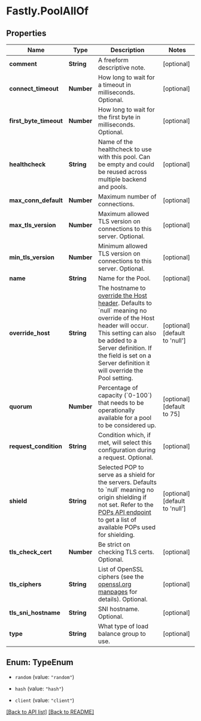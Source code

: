 # Fastly.PoolAllOf

## Properties

Name | Type | Description | Notes
------------ | ------------- | ------------- | -------------
**comment** | **String** | A freeform descriptive note. | [optional] 
**connect_timeout** | **Number** | How long to wait for a timeout in milliseconds. Optional. | [optional] 
**first_byte_timeout** | **Number** | How long to wait for the first byte in milliseconds. Optional. | [optional] 
**healthcheck** | **String** | Name of the healthcheck to use with this pool. Can be empty and could be reused across multiple backend and pools. | [optional] 
**max_conn_default** | **Number** | Maximum number of connections. | [optional] 
**max_tls_version** | **Number** | Maximum allowed TLS version on connections to this server. Optional. | [optional] 
**min_tls_version** | **Number** | Minimum allowed TLS version on connections to this server. Optional. | [optional] 
**name** | **String** | Name for the Pool. | [optional] 
**override_host** | **String** | The hostname to [override the Host header](https://docs.fastly.com/en/guides/specifying-an-override-host). Defaults to &#x60;null&#x60; meaning no override of the Host header will occur. This setting can also be added to a Server definition. If the field is set on a Server definition it will override the Pool setting. | [optional] [default to &#39;null&#39;]
**quorum** | **Number** | Percentage of capacity (&#x60;0-100&#x60;) that needs to be operationally available for a pool to be considered up. | [optional] [default to 75]
**request_condition** | **String** | Condition which, if met, will select this configuration during a request. Optional. | [optional] 
**shield** | **String** | Selected POP to serve as a shield for the servers. Defaults to &#x60;null&#x60; meaning no origin shielding if not set. Refer to the [POPs API endpoint](/reference/api/utils/pops/) to get a list of available POPs used for shielding. | [optional] [default to &#39;null&#39;]
**tls_check_cert** | **Number** | Be strict on checking TLS certs. Optional. | [optional] 
**tls_ciphers** | **String** | List of OpenSSL ciphers (see the [openssl.org manpages](https://www.openssl.org/docs/man1.0.2/man1/ciphers) for details). Optional. | [optional] 
**tls_sni_hostname** | **String** | SNI hostname. Optional. | [optional] 
**type** | **String** | What type of load balance group to use. | [optional] 



## Enum: TypeEnum


* `random` (value: `"random"`)

* `hash` (value: `"hash"`)

* `client` (value: `"client"`)





[[Back to API list]](../../README.md#endpoints) [[Back to README]](../../README.md)
